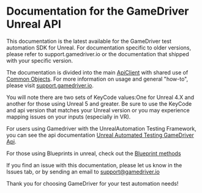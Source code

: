 # Documentation for the GameDriver Unreal API

This documentation is the latest available for the GameDriver test automation SDK for Unreal. For documentation specific to older versions, please refer to support.gamedriver.io or the documentation that shipped with your specific version.

The documentation is divided into the main [ApiClient](https://github.com/GameDriver-io/gdio.unreal_api.doc/blob/master/gdio.unreal_api/ApiClient.md) with shared use of [Common Objects](https://github.com/GameDriver-io/gdio.unity_api.doc/blob/main/gdio.common.objects.md). For more information on usage and general "how-to", please visit [support.gamedriver.io](https://support.gamedriver.io).

You will note there are two sets of KeyCode values:One for Unreal 4.X and another for those using Unreal 5 and greater. Be sure to use the KeyCode and api version that matches your Unreal version or you may experience mapping issues on your inputs (especially in VR). 


For users using Gamedriver with the UnrealAutomation Testing Framework, you can see the api documentation [Unreal Automated Testing GameDriver Api](UnrealTestFrameWork/Classes/class_u_g_d_i_o_api.md). 

For those using Blueprints in unreal, check out the [Blueprint methods](UnrealTestFrameWork/Classes/class_u_b_p___g_d_i_o_a_p_i.md)


If you find an issue with this documentation, please let us know in the Issues tab, or by sending an email to support@gamedriver.io

Thank you for choosing GameDriver for your test automation needs!


